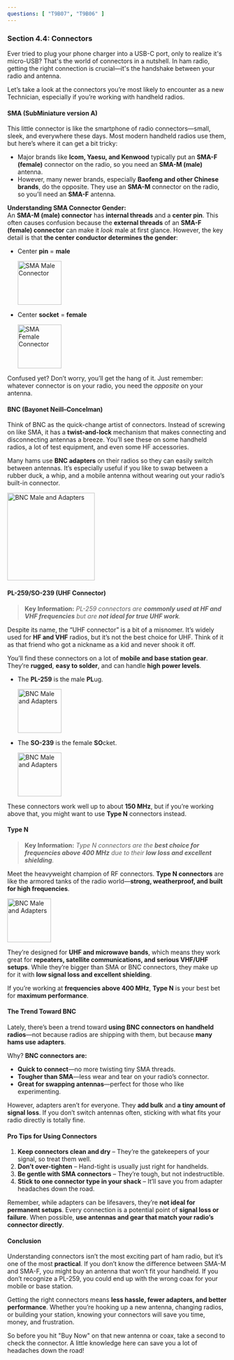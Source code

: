 ```yaml
---
questions: [ "T9B07", "T9B06" ]
---
```

### Section 4.4: Connectors  

Ever tried to plug your phone charger into a USB-C port, only to realize it's micro-USB? That's the world of connectors in a nutshell. In ham radio, getting the right connection is crucial—it's the handshake between your radio and antenna.  

Let’s take a look at the connectors you’re most likely to encounter as a new Technician, especially if you’re working with handheld radios.  

#### SMA (SubMiniature version A)  

This little connector is like the smartphone of radio connectors—small, sleek, and everywhere these days. Most modern handheld radios use them, but here’s where it can get a bit tricky:  

- Major brands like **Icom, Yaesu, and Kenwood** typically put an **SMA-F (female)** connector on the radio, so you need an **SMA-M (male)** antenna.  
- However, many newer brands, especially **Baofeng and other Chinese brands**, do the opposite. They use an **SMA-M** connector on the radio, so you’ll need an **SMA-F** antenna.  

**Understanding SMA Connector Gender:**  
An **SMA-M (male) connector** has **internal threads** and a **center pin**. This often causes confusion because the **external threads** of an **SMA-F (female) connector** can make it *look* male at first glance. However, the key detail is that **the center conductor determines the gender**:  
- Center **pin** = **male**  

  <img src="../../../images/SMAMale.jpg" alt="SMA Male Connector"  style="width: 100px;">
  
- Center **socket** = **female**

  <img src="../../../images/SMAFemale.jpg" alt="SMA Female Connector"  style="width: 100px;">

Confused yet? Don’t worry, you’ll get the hang of it. Just remember: whatever connector is on your radio, you need the *opposite* on your antenna.  

#### BNC (Bayonet Neill–Concelman)  

Think of BNC as the quick-change artist of connectors. Instead of screwing on like SMA, it has a **twist-and-lock** mechanism that makes connecting and disconnecting antennas a breeze. You’ll see these on some handheld radios, a lot of test equipment, and even some HF accessories.

Many hams use **BNC adapters** on their radios so they can easily switch between antennas. It’s especially useful if you like to swap between a rubber duck, a whip, and a mobile antenna without wearing out your radio’s built-in connector.  

<img src="../../../images/bncadapters.jpg" alt="BNC Male and Adapters"  style="width: 200px;">


#### PL-259/SO-239 (UHF Connector)  

> **Key Information:** *PL-259 connectors are **commonly used at HF and VHF frequencies** but are **not ideal for true UHF work**.*  

Despite its name, the “UHF connector” is a bit of a misnomer. It’s widely used for **HF and VHF** radios, but it’s not the best choice for UHF. Think of it as that friend who got a nickname as a kid and never shook it off.  

You’ll find these connectors on a lot of **mobile and base station gear**. They’re **rugged**, **easy to solder**, and can handle **high power levels**.  

- The **PL-259** is the male **PL**ug.
  
  <img src="../../../images/PL259.jpg" alt="BNC Male and Adapters"  style="width: 100px;">

- The **SO-239** is the female **SO**cket.

  <img src="../../../images/SO239.jpg" alt="BNC Male and Adapters"  style="width: 100px;">

These connectors work well up to about **150 MHz**, but if you’re working above that, you might want to use **Type N** connectors instead.  

#### Type N  

> **Key Information:** *Type N connectors are the **best choice for frequencies above 400 MHz** due to their **low loss and excellent shielding**.*  

Meet the heavyweight champion of RF connectors. **Type N connectors** are like the armored tanks of the radio world—**strong, weatherproof, and built for high frequencies**.  
  
<img src="../../../images/typen.jpg" alt="BNC Male and Adapters"  style="width: 100px;">

They’re designed for **UHF and microwave bands**, which means they work great for **repeaters, satellite communications, and serious VHF/UHF setups**. While they’re bigger than SMA or BNC connectors, they make up for it with **low signal loss and excellent shielding**.  

If you’re working at **frequencies above 400 MHz**, **Type N** is your best bet for **maximum performance**.  

#### The Trend Toward BNC  

Lately, there’s been a trend toward **using BNC connectors on handheld radios**—not because radios are shipping with them, but because **many hams use adapters**.  

Why? **BNC connectors are:**  
- **Quick to connect**—no more twisting tiny SMA threads.  
- **Tougher than SMA**—less wear and tear on your radio’s connector.  
- **Great for swapping antennas**—perfect for those who like experimenting.  

However, adapters aren’t for everyone. They **add bulk** and **a tiny amount of signal loss**. If you don’t switch antennas often, sticking with what fits your radio directly is totally fine.  

#### Pro Tips for Using Connectors  

1. **Keep connectors clean and dry** – They’re the gatekeepers of your signal, so treat them well.  
2. **Don’t over-tighten** – Hand-tight is usually just right for handhelds.  
3. **Be gentle with SMA connectors** – They’re tough, but not indestructible.  
4. **Stick to one connector type in your shack** – It’ll save you from adapter headaches down the road.  

Remember, while adapters can be lifesavers, they’re **not ideal for permanent setups**. Every connection is a potential point of **signal loss or failure**. When possible, **use antennas and gear that match your radio’s connector directly**.  

#### Conclusion  

Understanding connectors isn’t the most exciting part of ham radio, but it’s one of the most **practical**. If you don’t know the difference between SMA-M and SMA-F, you might buy an antenna that won’t fit your handheld. If you don’t recognize a PL-259, you could end up with the wrong coax for your mobile or base station.  

Getting the right connectors means **less hassle, fewer adapters, and better performance**. Whether you’re hooking up a new antenna, changing radios, or building your station, knowing your connectors will save you time, money, and frustration.  

So before you hit "Buy Now" on that new antenna or coax, take a second to check the connector. A little knowledge here can save you a lot of headaches down the road!  
